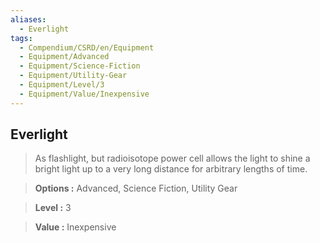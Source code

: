 ```yaml
---
aliases:
  - Everlight
tags:
  - Compendium/CSRD/en/Equipment
  - Equipment/Advanced
  - Equipment/Science-Fiction
  - Equipment/Utility-Gear
  - Equipment/Level/3
  - Equipment/Value/Inexpensive
---
```

  
    
## Everlight    
    
>As flashlight, but radioisotope power cell allows the light to shine a bright light up to a very long distance for arbitrary lengths of time.    
> **Options :** Advanced, Science Fiction, Utility Gear    
> **Level :** 3    
> **Value :** Inexpensive